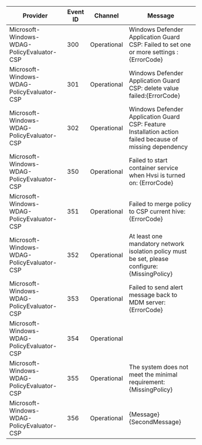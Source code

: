 Provider                                    |  Event ID  |  Channel      |  Message
--------------------------------------------|------------|---------------|----------------------------------------------------------------------------------------------------------
Microsoft-Windows-WDAG-PolicyEvaluator-CSP  |  300       |  Operational  |  Windows Defender Application Guard CSP: Failed to set one or more settings : {ErrorCode}
Microsoft-Windows-WDAG-PolicyEvaluator-CSP  |  301       |  Operational  |  Windows Defender Application Guard CSP: delete value failed:{ErrorCode}
Microsoft-Windows-WDAG-PolicyEvaluator-CSP  |  302       |  Operational  |  Windows Defender Application Guard CSP: Feature Installation action failed because of missing dependency
Microsoft-Windows-WDAG-PolicyEvaluator-CSP  |  350       |  Operational  |  Failed to start container service when Hvsi is turned on: {ErrorCode}
Microsoft-Windows-WDAG-PolicyEvaluator-CSP  |  351       |  Operational  |  Failed to merge policy to CSP current hive: {ErrorCode}
Microsoft-Windows-WDAG-PolicyEvaluator-CSP  |  352       |  Operational  |  At least one mandatory network isolation policy must be set, please configure: {MissingPolicy}
Microsoft-Windows-WDAG-PolicyEvaluator-CSP  |  353       |  Operational  |  Failed to send alert message back to MDM server: {ErrorCode}
Microsoft-Windows-WDAG-PolicyEvaluator-CSP  |  354       |  Operational  |
Microsoft-Windows-WDAG-PolicyEvaluator-CSP  |  355       |  Operational  |  The system does not meet the minimal requirement: {MissingPolicy}
Microsoft-Windows-WDAG-PolicyEvaluator-CSP  |  356       |  Operational  |   {Message} {SecondMessage}
